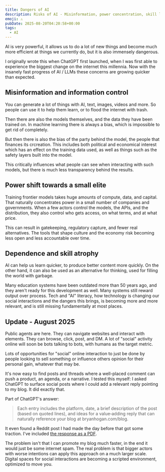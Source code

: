 ```yaml
---
title: Dangers of AI
description: Risks of AI - Misinformation, power concentration, skill loss. The shift towards a bot-filled internet.
emoji: ⚠️
pubDate: 2025-08-20T04:20:58+00:00
tags:
  - AI
---
```


AI is very powerful, it allows us to do a lot of new things and become much more efficient at things we currently do, but it is also immensely dangerous.

I originally wrote this when ChatGPT first launched, when I was first able to experience the biggest change on the internet this millennia. Now with the insanely fast progress of AI / LLMs these concerns are growing quicker than expected.

## Misinformation and information control

You can generate a lot of things with AI, text, images, videos and more. So people can use it to help them learn, or to flood the internet with trash.

Then there are also the models themselves, and the data they have been trained on. In machine learning there is always a bias, which is impossible to get rid of completely.

But then there is also the bias of the party behind the model, the people that finances its crcreation. This includes both political and economical interest which has an effect on the training data used, as well as things such as the safety layers built into the model.

This critically influences what people can see when interacting with such models, but there is much less transparency behind the results.

## Power shift towards a small elite

Training frontier models takes huge amounts of compute, data, and capital. That naturally concentrates power in a small number of companies and governments. When a few actors control the models, the APIs, and the distribution, they also control who gets access, on what terms, and at what price.

This can result in gatekeeping, regulatory capture, and fewer real alternatives. The tools that shape culture and the economy risk becoming less open and less accountable over time.

## Dependence and skill atrophy

AI can help us learn quicker, to produce better content more quickly. On the other hand, it can also be used as an alternative for thinking, used for filling the world with garbage.

Many education systems have been outdated more than 50 years ago, and they aren't ready for this development as well. Many systems still reward output over process. Tech and "AI" literacy, how technology is changing our social interactions and the dangers this brings, is becoming more and more relevant, and is still missing fundamentally at most places.

## Update - August 2025

Public agents are here. They can navigate websites and interact with elements. They can browse, click, post, and DM. A lot of "social" activity online will soon be bots talking to bots, with humans as the target metric.

Lots of opportunities for "social" online interaction to just be done by people looking to sell something or influence others opinion for their personal gain, whatever that may be.

It's now easy to find posts and threads where a well-placed comment can push a product, an agenda, or a narrative. I tested this myself: I asked ChatGPT to surface social posts where I could add a relevant reply pointing to my blog. It did exactly that.

Part of ChatGPT's answer:

>Each entry includes the platform, date, a brief description of the post (based on quoted lines), and ideas for a value‑adding reply that can naturally reference your blog at bryanhogan.com/blog.

It even found a Reddit post I had made the day before that got some traction. I've included [the response as a PDF](/documents/ChatGPT-Response.pdf).

The problem isn't that I can promote my blog much faster, in the end it would just be some internet spam. The real problem is that bigger actors with worse intentions can apply this approach on a much larger scale. Digital spaces for social interactions are becoming a scripted environment, optimized to move you.
